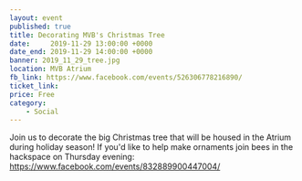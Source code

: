 ```yaml
---
layout: event
published: true
title: Decorating MVB's Christmas Tree
date:     2019-11-29 13:00:00 +0000
date_end: 2019-11-29 14:00:00 +0000
banner: 2019_11_29_tree.jpg
location: MVB Atrium
fb_link: https://www.facebook.com/events/526306778216890/
ticket_link:
price: Free
category:
    - Social
---
```


Join us to decorate the big Christmas tree that will be housed in the Atrium during holiday season! If you'd like to help make ornaments join bees in the hackspace on Thursday evening: https://www.facebook.com/events/832889900447004/
